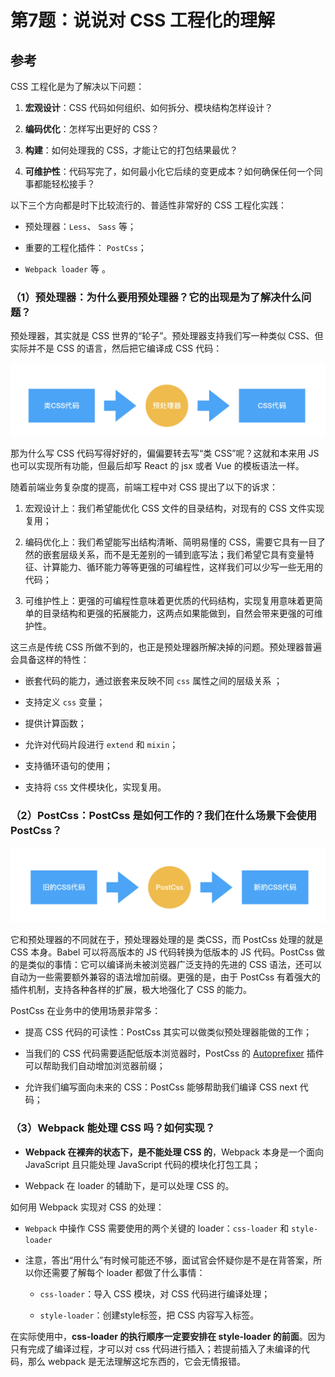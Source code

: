 # 第7题：说说对 CSS 工程化的理解

## 参考

CSS 工程化是为了解决以下问题：

1. **宏观设计**：CSS 代码如何组织、如何拆分、模块结构怎样设计？

2. **编码优化**：怎样写出更好的 CSS？

3. **构建**：如何处理我的 CSS，才能让它的打包结果最优？

4. **可维护性**：代码写完了，如何最小化它后续的变更成本？如何确保任何一个同事都能轻松接手？

以下三个方向都是时下比较流行的、普适性非常好的 CSS 工程化实践：

* 预处理器：`Less`、 `Sass` 等；

* 重要的工程化插件： `PostCss`；

* `Webpack loader` 等 。

### （1）预处理器：为什么要用预处理器？它的出现是为了解决什么问题？

预处理器，其实就是 CSS 世界的“轮子”。预处理器支持我们写一种类似 CSS、但实际并不是 CSS 的语言，然后把它编译成 CSS 代码：

<!-- <img :src="$withBase('/assets/css/cssInterview/1664432162002.jpg')" alt="demo" /> -->

![demo](/assets/css/cssInterview/1664432162002.jpg)

那为什么写 CSS 代码写得好好的，偏偏要转去写“类 CSS”呢？这就和本来用 JS 也可以实现所有功能，但最后却写 React 的 jsx 或者 Vue 的模板语法一样。

随着前端业务复杂度的提高，前端工程中对 CSS 提出了以下的诉求：

1. 宏观设计上：我们希望能优化 CSS 文件的目录结构，对现有的 CSS 文件实现复用；

2. 编码优化上：我们希望能写出结构清晰、简明易懂的 CSS，需要它具有一目了然的嵌套层级关系，而不是无差别的一铺到底写法；我们希望它具有变量特征、计算能力、循环能力等等更强的可编程性，这样我们可以少写一些无用的代码；

3. 可维护性上：更强的可编程性意味着更优质的代码结构，实现复用意味着更简单的目录结构和更强的拓展能力，这两点如果能做到，自然会带来更强的可维护性。

这三点是传统 CSS 所做不到的，也正是预处理器所解决掉的问题。预处理器普遍会具备这样的特性：

* 嵌套代码的能力，通过嵌套来反映不同 `css` 属性之间的层级关系 ；

* 支持定义 `css` 变量；

* 提供计算函数；

* 允许对代码片段进行 `extend` 和 `mixin`；

* 支持循环语句的使用；

* 支持将 `CSS` 文件模块化，实现复用。

### （2）PostCss：PostCss 是如何工作的？我们在什么场景下会使用 PostCss？

<!-- <img :src="$withBase('/assets/css/cssInterview/1664432280093.jpg')" alt="demo" /> -->

![demo](/assets/css/cssInterview/1664432280093.jpg)

它和预处理器的不同就在于，预处理器处理的是 类CSS，而 PostCss 处理的就是 CSS 本身。Babel 可以将高版本的 JS 代码转换为低版本的 JS 代码。PostCss 做的是类似的事情：它可以编译尚未被浏览器广泛支持的先进的 CSS 语法，还可以自动为一些需要额外兼容的语法增加前缀。更强的是，由于 PostCss 有着强大的插件机制，支持各种各样的扩展，极大地强化了 CSS 的能力。

PostCss 在业务中的使用场景非常多：

* 提高 CSS 代码的可读性：PostCss 其实可以做类似预处理器能做的工作；

* 当我们的 CSS 代码需要适配低版本浏览器时，PostCss 的 [Autoprefixer](https://github.com/postcss/autoprefixer) 插件可以帮助我们自动增加浏览器前缀；

* 允许我们编写面向未来的 CSS：PostCss 能够帮助我们编译 CSS next 代码；

### （3）Webpack 能处理 CSS 吗？如何实现？

* **Webpack 在裸奔的状态下，是不能处理 CSS 的**，Webpack 本身是一个面向 JavaScript 且只能处理 JavaScript 代码的模块化打包工具；

* Webpack 在 loader 的辅助下，是可以处理 CSS 的。

如何用 Webpack 实现对 CSS 的处理：

* `Webpack` 中操作 CSS 需要使用的两个关键的 loader：`css-loader` 和 `style-loader`

* 注意，答出“用什么”有时候可能还不够，面试官会怀疑你是不是在背答案，所以你还需要了解每个 loader 都做了什么事情：

  * `css-loader`：导入 CSS 模块，对 CSS 代码进行编译处理；

  * `style-loader`：创建style标签，把 CSS 内容写入标签。

在实际使用中，**css-loader 的执行顺序一定要安排在 style-loader 的前面**。因为只有完成了编译过程，才可以对 css 代码进行插入；若提前插入了未编译的代码，那么 webpack 是无法理解这坨东西的，它会无情报错。